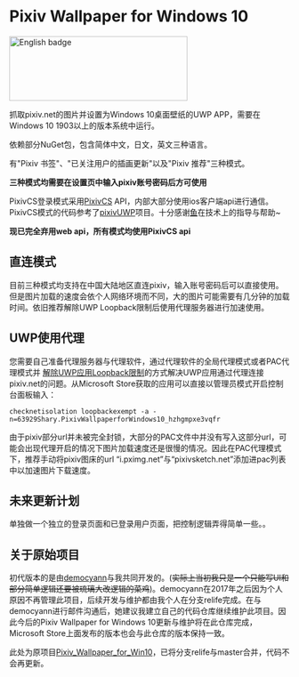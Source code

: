 # Pixiv Wallpaper for Windows 10
[<img src='https://upload.wikimedia.org/wikipedia/commons/thumb/f/f7/Get_it_from_Microsoft_Badge.svg/320px-Get_it_from_Microsoft_Badge.svg.png' alt='English badge' width=320 height=116/>](https://www.microsoft.com/zh-cn/p/pixiv-wallpaper-for-windows-10/9n71rkg8kcvc?activetab=pivot:overviewtab)

抓取pixiv.net的图片并设置为Windows 10桌面壁纸的UWP APP，需要在Windows 10 1903以上的版本系统中运行。

依赖部分NuGet包，包含简体中文，日文，英文三种语言。

有"Pixiv 书签"、"已关注用户的插画更新"以及"Pixiv 推荐"三种模式。  

**三种模式均需要在设置页中输入pixiv账号密码后方可使用**

PixivCS登录模式采用[PixivCS](https://github.com/tobiichiamane/pixivcs/blob/master/PixivAppAPI.cs/ "PixivCS") API，内部大部分使用ios客户端api进行通信。PixivCS模式的代码参考了[pixivUWP](https://github.com/tobiichiamane/pixivfs-uwp/ "pixiv-uwp")项目。十分感谢[鱼](https://github.com/tobiichiamane)在技术上的指导与帮助~  

**现已完全弃用web api，所有模式均使用PixivCS api**

## 直连模式
目前三种模式均支持在中国大陆地区直连pixiv，输入账号密码后可以直接使用。但是图片加载的速度会依个人网络环境而不同，大的图片可能需要有几分钟的加载时间。依旧推荐解除UWP Loopback限制后使用代理服务器进行加速使用。

## UWP使用代理
您需要自己准备代理服务器与代理软件，通过代理软件的全局代理模式或者PAC代理模式并 [解除UWP应用Loopback限制](https://sspai.com/post/41137 "UWP loopback")的方式解决UWP应用通过代理连接pixiv.net的问题。从Microsoft Store获取的应用可以直接以管理员模式开启控制台面板输入：  

`checknetisolation loopbackexempt -a -n=63929Shary.PixivWallpaperforWindows10_hzhgmpxe3vqfr`

由于pixiv部分url并未被完全封锁，大部分的PAC文件中并没有写入这部分url，可能会出现代理开启的情况下图片加载速度还是很慢的情况。因此在PAC代理模式下，推荐手动将pixiv图床的url “i.pximg.net”与“pixivsketch.net”添加进pac列表中以加速图片下载速度。  

## 未来更新计划
单独做一个独立的登录页面和已登录用户页面，把控制逻辑弄得简单一些。。  

## 关于原始项目
初代版本的是由[democyann](https://github.com/democyann)与我共同开发的。(~~实际上当初我只是一个只能写UI和部分简单逻辑还要被琉璃大改逻辑的菜鸡~~)。democyann在2017年之后因为个人原因不再管理此项目，后续开发与维护都由我个人在分支relife完成。在与democyann进行邮件沟通后，她建议我建立自己的代码仓库继续维护此项目。因此今后的Pixiv Wallpaper for Windows 10更新与维护将在此仓库完成，Microsoft Store上面发布的版本也会与此仓库的版本保持一致。

此处为原项目[Pixiv_Wallpaper_for_Win10](https://github.com/democyann/Pixiv_Wallpaper_for_Win10)，已将分支relife与master合并，代码不会再更新。
